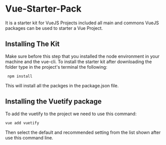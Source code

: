 # Vue-Starter-Pack
It is a starter kit for VueJS Projects included all main and commons VueJS packages can be used to starter a Vue Project.

## Installing The Kit
Make sure before this step that you installed the node environment in your machine and the vue-cli.
To install the starter kit after downloading the folder type in the project's terminal the following:
 ```
  npm install
 ```
 This will install all the packges in the package.json file.
 
 ## Installing the Vuetify package
 To add the vuetify to the project we need to use this command:
 ```
 vue add vuetify
 ```
 Then select the default and recommended setting from the list shown after use this command line.
